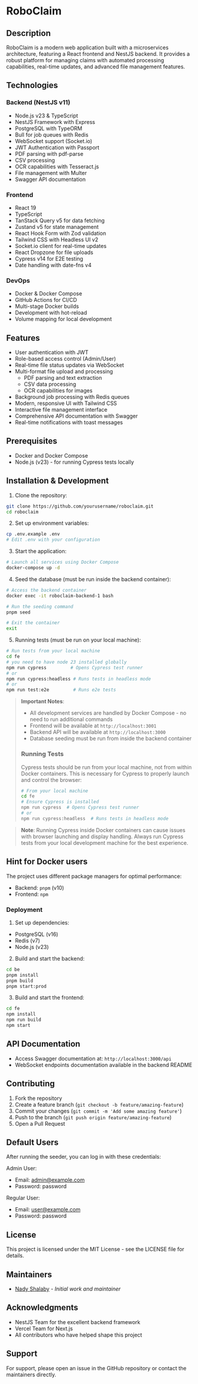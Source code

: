 # RoboClaim

## Description
RoboClaim is a modern web application built with a microservices architecture, featuring a React frontend and NestJS backend. It provides a robust platform for managing claims with automated processing capabilities, real-time updates, and advanced file management features.

## Technologies

### Backend (NestJS v11)
- Node.js v23 & TypeScript
- NestJS Framework with Express
- PostgreSQL with TypeORM
- Bull for job queues with Redis
- WebSocket support (Socket.io)
- JWT Authentication with Passport
- PDF parsing with pdf-parse
- CSV processing
- OCR capabilities with Tesseract.js
- File management with Multer
- Swagger API documentation

### Frontend
- React 19
- TypeScript
- TanStack Query v5 for data fetching
- Zustand v5 for state management
- React Hook Form with Zod validation
- Tailwind CSS with Headless UI v2
- Socket.io client for real-time updates
- React Dropzone for file uploads
- Cypress v14 for E2E testing
- Date handling with date-fns v4

### DevOps
- Docker & Docker Compose
- GitHub Actions for CI/CD
- Multi-stage Docker builds
- Development with hot-reload
- Volume mapping for local development

## Features
- User authentication with JWT
- Role-based access control (Admin/User)
- Real-time file status updates via WebSocket
- Multi-format file upload and processing
  - PDF parsing and text extraction
  - CSV data processing
  - OCR capabilities for images
- Background job processing with Redis queues
- Modern, responsive UI with Tailwind CSS
- Interactive file management interface
- Comprehensive API documentation with Swagger
- Real-time notifications with toast messages

## Prerequisites
- Docker and Docker Compose
- Node.js (v23) - for running Cypress tests locally

## Installation & Development

1. Clone the repository:
```bash
git clone https://github.com/yourusername/roboclaim.git
cd roboclaim
```

2. Set up environment variables:
```bash
cp .env.example .env
# Edit .env with your configuration
```

3. Start the application:
```bash
# Launch all services using Docker Compose
docker-compose up -d
```

4. Seed the database (must be run inside the backend container):
```bash
# Access the backend container
docker exec -it roboclaim-backend-1 bash

# Run the seeding command
pnpm seed

# Exit the container
exit
```

5. Running tests (must be run on your local machine):
```bash
# Run tests from your local machine
cd fe
# you need to have node 23 installed globally
npm run cypress         # Opens Cypress test runner
# or
npm run cypress:headless # Runs tests in headless mode
# or 
npm run test:e2e         # Runs e2e tests
```

> **Important Notes**:
> - All development services are handled by Docker Compose - no need to run additional commands
> - Frontend will be available at `http://localhost:3001`
> - Backend API will be available at `http://localhost:3000`
> - Database seeding must be run from inside the backend container
> ### Running Tests
> Cypress tests should be run from your local machine, not from within Docker containers. This is necessary for Cypress to properly launch and control the browser:
> 
> ```bash
> # From your local machine
> cd fe
> # Ensure Cypress is installed
> npm run cypress  # Opens Cypress test runner
> # or
> npm run cypress:headless  # Runs tests in headless mode
> ```

> **Note**: Running Cypress inside Docker containers can cause issues with browser launching and display handling. Always run Cypress tests from your local development machine for the best experience.


## Hint for Docker users

The project uses different package managers for optimal performance:
- Backend: `pnpm` (v10)
- Frontend: `npm`

### Deployment
1. Set up dependencies:
- PostgreSQL (v16)
- Redis (v7)
- Node.js (v23)

2. Build and start the backend:
```bash
cd be
pnpm install
pnpm build
pnpm start:prod
```

3. Build and start the frontend:
```bash
cd fe
npm install
npm run build
npm start
```

## API Documentation
- Access Swagger documentation at: `http://localhost:3000/api`
- WebSocket endpoints documentation available in the backend README

## Contributing
1. Fork the repository
2. Create a feature branch (`git checkout -b feature/amazing-feature`)
3. Commit your changes (`git commit -m 'Add some amazing feature'`)
4. Push to the branch (`git push origin feature/amazing-feature`)
5. Open a Pull Request

## Default Users
After running the seeder, you can log in with these credentials:

Admin User:
- Email: admin@example.com
- Password: password

Regular User:
- Email: user@example.com
- Password: password

## License
This project is licensed under the MIT License - see the LICENSE file for details.

## Maintainers
- [Nady Shalaby](https://github.com/nadyshalaby) - *Initial work and maintainer*

## Acknowledgments
- NestJS Team for the excellent backend framework
- Vercel Team for Next.js
- All contributors who have helped shape this project

## Support
For support, please open an issue in the GitHub repository or contact the maintainers directly.
